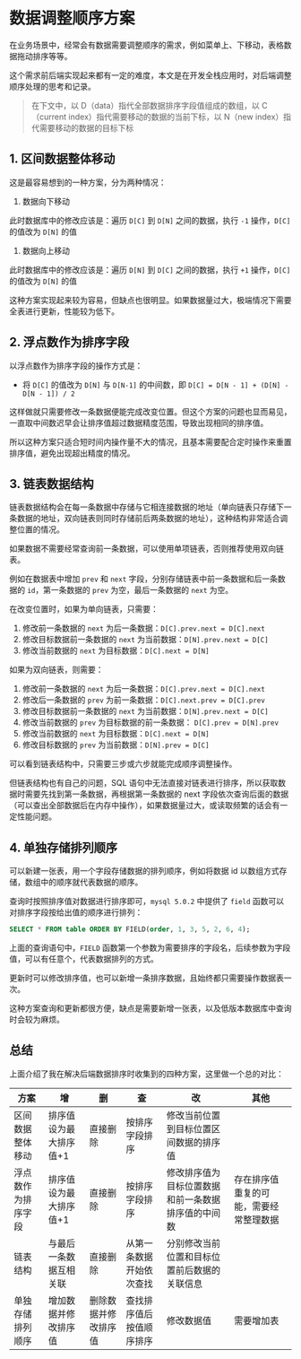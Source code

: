# 数据调整顺序方案

在业务场景中，经常会有数据需要调整顺序的需求，例如菜单上、下移动，表格数据拖动排序等等。

这个需求前后端实现起来都有一定的难度，本文是在开发全栈应用时，对后端调整顺序处理的思考和记录。

> 在下文中，以 D（data）指代全部数据排序字段值组成的数组，以 C（current index）指代需要移动的数据的当前下标，以 N（new index）指代需要移动的数据的目标下标

## 1. 区间数据整体移动

这是最容易想到的一种方案，分为两种情况：

1. 数据向下移动

此时数据库中的修改应该是：遍历 `D[C]` 到 `D[N]` 之间的数据，执行 `-1` 操作，`D[C]` 的值改为 `D[N]` 的值

1. 数据向上移动

此时数据库中的修改应该是：遍历 `D[N]` 到 `D[C]` 之间的数据，执行 `+1` 操作，`D[C]` 的值改为 `D[N]` 的值

这种方案实现起来较为容易，但缺点也很明显。如果数据量过大，极端情况下需要全表进行更新，性能较为低下。

## 2. 浮点数作为排序字段

以浮点数作为排序字段的操作方式是：

- 将 `D[C]` 的值改为 `D[N]` 与 `D[N-1]` 的中间数，即 `D[C] = D[N - 1] + (D[N] - D[N - 1]) / 2`

这样做就只需要修改一条数据便能完成改变位置。但这个方案的问题也显而易见，一直取中间数迟早会让排序值超过数据精度范围，导致出现相同的排序值。

所以这种方案只适合短时间内操作量不大的情况，且基本需要配合定时操作来重置排序值，避免出现超出精度的情况。

## 3. 链表数据结构

链表数据结构会在每一条数据中存储与它相连接数据的地址（单向链表只存储下一条数据的地址，双向链表则同时存储前后两条数据的地址），这种结构非常适合调整位置的情况。

如果数据不需要经常查询前一条数据，可以使用单项链表，否则推荐使用双向链表。

例如在数据表中增加 `prev` 和 `next` 字段，分别存储链表中前一条数据和后一条数据的 `id`，第一条数据的 `prev` 为空，最后一条数据的 `next` 为空。

在改变位置时，如果为单向链表，只需要：

1. 修改前一条数据的 `next` 为后一条数据：`D[C].prev.next = D[C].next`
2. 修改目标数据前一条数据的 `next` 为当前数据：`D[N].prev.next = D[C]`
3. 修改当前数据的 `next` 为目标数据：`D[C].next = D[N]`

如果为双向链表，则需要：

1. 修改前一条数据的 `next` 为后一条数据：`D[C].prev.next = D[C].next`
2. 修改后一条数据的 `prev` 为前一条数据：`D[C].next.prev = D[C].prev`
3. 修改目标数据前一条数据的 `next` 为当前数据：`D[N].prev.next = D[C]`
4. 修改当前数据的 `prev` 为目标数据的前一条数据： `D[C].prev = D[N].prev`
5. 修改当前数据的 `next` 为目标数据：`D[C].next = D[N]`
6. 修改目标数据的 `prev` 为当前数据：`D[N].prev = D[C]`

可以看到链表结构中，只需要三步或六步就能完成顺序调整操作。

但链表结构也有自己的问题，SQL 语句中无法直接对链表进行排序，所以获取数据时需要先找到第一条数据，再根据第一条数据的 next 字段依次查询后面的数据（可以查出全部数据后在内存中操作），如果数据量过大，或读取频繁的话会有一定性能问题。

## 4. 单独存储排列顺序

可以新建一张表，用一个字段存储数据的排列顺序，例如将数据 id 以数组方式存储，数组中的顺序就代表数据的顺序。

查询时按照排序值对数据进行排序即可，`mysql 5.0.2` 中提供了 `field` 函数可以对排序字段按给出值的顺序进行排列：

```sql
SELECT * FROM table ORDER BY FIELD(order, 1, 3, 5, 2, 6, 4);
```

上面的查询语句中，`FIELD` 函数第一个参数为需要排序的字段名，后续参数为字段值，可以有任意个，代表数据排列的方式。

更新时可以修改排序值，也可以新增一条排序数据，且始终都只需要操作数据表一次。

这种方案查询和更新都很方便，缺点是需要新增一张表，以及低版本数据库中查询时会较为麻烦。

## 总结

上面介绍了我在解决后端数据排序时收集到的四种方案，这里做一个总的对比：

| 方案               | 增                     | 删                   | 查                       | 改                                                 | 其他                                   |
| ------------------ | ---------------------- | -------------------- | ------------------------ | -------------------------------------------------- | -------------------------------------- |
| 区间数据整体移动   | 排序值设为最大排序值+1 | 直接删除             | 按排序字段排序           | 修改当前位置到目标位置区间数据的排序值             |                                        |
| 浮点数作为排序字段 | 排序值设为最大排序值+1 | 直接删除             | 按排序字段排序           | 修改排序值为目标位置数据和前一条数据排序值的中间数 | 存在排序值重复的可能，需要经常整理数据 |
| 链表结构           | 与最后一条数据互相关联 | 直接删除             | 从第一条数据开始依次查找 | 分别修改当前位置和目标位置前后数据的关联信息       |                                        |
| 单独存储排列顺序   | 增加数据并修改排序值   | 删除数据并修改排序值 | 查找排序值后按值顺序排序 | 修改数据值                                         | 需要增加表                             |
